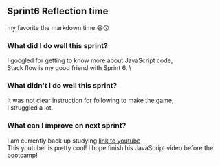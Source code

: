 ## Sprint6 Reflection time
my favorite the markdown time :satisfied::kissing_smiling_eyes:

### What did I do well this sprint?

I googled for getting to know more about JavaScript code, \
Stack flow is my good friend with Sprint 6. \

### What didn't I do well this sprint?

It was not clear instruction for following to make the game, \
I struggled a lot.

### What can I improve on next sprint?

I am currently back up studying 
[link to youtube](https://www.youtube.com/channel/UCTBGXCJHORQjivtgtMsmkAQ) \
This youtuber is pretty cool! I hope finish his JavaScript video before the bootcamp!